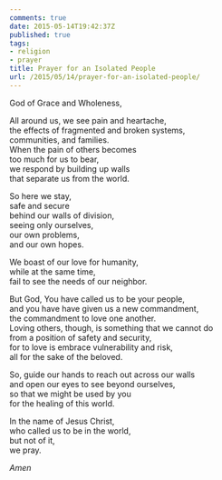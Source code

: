 ```yaml
---
comments: true
date: 2015-05-14T19:42:37Z
published: true
tags:
- religion
- prayer
title: Prayer for an Isolated People
url: /2015/05/14/prayer-for-an-isolated-people/
---
```


God of Grace and Wholeness,  

All around us, we see pain and heartache,  
the effects of fragmented and broken systems,  
communities, and families.  
When the pain of others becomes  
too much for us to bear,  
we respond by building up walls  
that separate us from the world.

So here we stay,  
safe and secure  
behind our walls of division,  
seeing only ourselves,  
our own problems,  
and our own hopes.

We boast of our love for humanity,  
while at the same time,  
fail to see the needs of our neighbor.

But God, You have called us to be your people,  
and you have have given us a new commandment,  
the commandment to love one another.  
Loving others, though, is something that we cannot do  
from a position of safety and security,  
for to love is embrace vulnerability and risk,  
all for the sake of the beloved. 

So, guide our hands to reach out across our walls  
and open our eyes to see beyond ourselves,   
so that we might be used by you   
for the healing of this world.  
  
In the name of Jesus Christ,   
who called us to be in the world,   
but not of it,   
we pray. 

*Amen*


